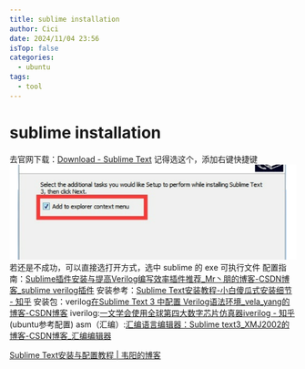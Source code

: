 ```yaml
---
title: sublime installation
author: Cici
date: 2024/11/04 23:56
isTop: false
categories:
  - ubuntu
tags:
  - tool
---
```


# sublime installation

去官网下载：[Download - Sublime Text](http://www.sublimetext.com/3)
记得选这个，添加右键快捷键
![](https://raw.githubusercontent.com/acdefg/cdn/main/obsidian/20220920230719.png)
若还是不成功，可以直接选打开方式，选中 sublime 的 exe 可执行文件
配置指南：[Sublime插件安装与提高Verilog编写效率插件推荐_Mr丶朋的博客-CSDN博客_sublime verilog插件](https://blog.csdn.net/weixin_44012359/article/details/118191036)
安装参考：[Sublime Text安装教程-小白傻瓜式安装细节 - 知乎](https://zhuanlan.zhihu.com/p/432641069#:~:text=%E4%B8%80%E3%80%81%E5%AE%89%E8%A3%85%E6%95%99%E7%A8%8B%201%E3%80%81%E6%89%93%E5%BC%80Sublime%20Text%E5%AE%98%E7%BD%91%E4%B8%8B%E8%BD%BD%E5%AE%89%E8%A3%85%E5%8C%85%E3%80%82,%E5%AE%98%E7%BD%91%E4%B8%8B%E8%BD%BD%E9%93%BE%E6%8E%A5%EF%BC%9A%20sublimetext.com%2F3%202%E3%80%81Windows32%E4%BD%8D%E6%93%8D%E4%BD%9C%E7%B3%BB%E7%BB%9F%E9%80%89%E6%8B%A9%E2%80%9CWindows%E2%80%9D%EF%BC%8C64%E4%BD%8D%E6%93%8D%E4%BD%9C%E7%B3%BB%E7%BB%9F%E9%80%89%E6%8B%A9%E2%80%9CWindows64bit%E2%80%9D%EF%BC%8C%E7%9B%B4%E6%8E%A5%E7%82%B9%E5%87%BB%E5%8D%B3%E5%8F%AF%EF%BC%8C%E5%A6%82%E5%9B%BE%E6%89%80%E7%A4%BA%E3%80%82%203%E3%80%81%E6%8A%8A%E5%AE%89%E8%A3%85%E5%8C%85%E4%B8%8B%E8%BD%BD%E5%88%B0%E7%94%B5%E8%84%91%E4%B8%8A%EF%BC%8C%E6%B3%A8%E6%84%8F%E8%A6%81%E8%AE%B0%E4%BD%8F%E4%B8%8B%E8%BD%BD%E8%B7%AF%E5%BE%84%E3%80%82)
安装包：verilog[在Sublime Text 3 中配置 Verilog语法环境_vela_yang的博客-CSDN博客](https://blog.csdn.net/Vela_yang/article/details/40678423?spm=1001.2101.3001.6650.1&utm_medium=distribute.pc_relevant.none-task-blog-2%7Edefault%7ECTRLIST%7ERate-1-40678423-blog-45749837.pc_relevant_multi_platform_whitelistv4&depth_1-utm_source=distribute.pc_relevant.none-task-blog-2%7Edefault%7ECTRLIST%7ERate-1-40678423-blog-45749837.pc_relevant_multi_platform_whitelistv4&utm_relevant_index=2)
iverilog:[一文学会使用全球第四大数字芯片仿真器iverilog - 知乎](https://zhuanlan.zhihu.com/p/148795858)(ubuntu参考配置)
asm（汇编）:[汇编语言编辑器：Sublime text3_XMJ2002的博客-CSDN博客_汇编编辑器](https://blog.csdn.net/m0_49448277/article/details/116772403)

[Sublime Text安装与配置教程 | 韦阳的博客](https://godweiyang.com/2017/10/02/sublime/)